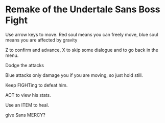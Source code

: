 <h1>Remake of the Undertale Sans Boss Fight</h1>
<p>Use arrow keys to move. Red soul means you can freely move, blue soul means you are affected by gravity</p>
<p>Z to confirm and advance, X to skip some dialogue and to go back in the menu.<p>
<p>Dodge the attacks</p>
<p>Blue attacks only damage you if you are moving, so just hold still.</p>
<p>Keep FIGHTing to defeat him.</p>
<p>ACT to view his stats.</p>
<p>Use an ITEM to heal.</p>
<p>give Sans MERCY?</p>
